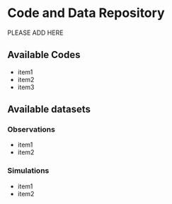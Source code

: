 # Code and Data Repository

PLEASE ADD HERE
## Available Codes
- item1
- item2
- item3

## Available datasets

### Observations
- item1
- item2

### Simulations
- item1
- item2
